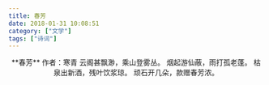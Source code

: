 ```yaml
---
title: 春芳
date: 2018-01-31 10:08:51
category: ["文学"]
tags: ["诗词"]
---
```

<center>
**春芳**
作者：寒青
<!--more-->
云阁甚飘渺，乘山登雾丛。
烟起游仙蔽，雨打孤老蓬。
枯泉出新酒，残叶饮浆琼。
顽石开几朵，款赠春芳浓。
</center>
